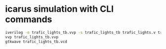 # icarus simulation with CLI commands

```bash
iverilog -o trafic_lights_tb.vvp -s trafic_lights_tb trafic_lights.v trafic_lights_tb.v 
vvp trafic_lights_tb.vvp
gtkwave trafic_lights_tb.vcd
````

